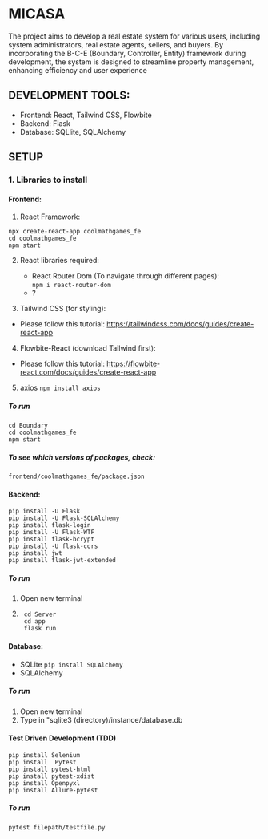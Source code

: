 # MICASA
The project aims to develop a real estate system for various users, including system administrators, real estate agents, sellers, and buyers. By incorporating the B-C-E (Boundary, Controller, Entity) framework during development, the system is designed to streamline property management, enhancing efficiency and user experience

## DEVELOPMENT TOOLS:
- Frontend: React, Tailwind CSS, Flowbite
- Backend: Flask
- Database: SQLlite, SQLAlchemy

## SETUP
### 1. Libraries to install
#### Frontend:
1. React Framework:  
```
npx create-react-app coolmathgames_fe
cd coolmathgames_fe
npm start
```
2.  React libraries required:
    - React Router Dom (To navigate through different pages):  
      `npm i react-router-dom`
    - ?
    

3. Tailwind CSS (for styling):  
- Please follow this tutorial: https://tailwindcss.com/docs/guides/create-react-app

4. Flowbite-React (download Tailwind first):
- Please follow this tutorial: https://flowbite-react.com/docs/guides/create-react-app

5. axios
```npm install axios```

##### To run
```
cd Boundary
cd coolmathgames_fe
npm start
```

##### To see which versions of packages, check:
`frontend/coolmathgames_fe/package.json`

#### Backend:
```
pip install -U Flask
pip install -U Flask-SQLAlchemy
pip install flask-login
pip install -U Flask-WTF
pip install flask-bcrypt
pip install -U flask-cors
pip install jwt
pip install flask-jwt-extended
```
##### To run
1. Open new terminal
2. ```
    cd Server
    cd app
    flask run
    ```

#### Database:
- SQLite
  `pip install SQLAlchemy`
- SQLAlchemy
##### To run
1. Open new terminal
2. Type in "sqlite3 (directory)/instance/database.db

#### Test Driven Development (TDD)
```
pip install Selenium
pip install  Pytest
pip install pytest-html
pip install pytest-xdist
pip install Openpyxl
pip install Allure-pytest
```
##### To run
`pytest filepath/testfile.py`

